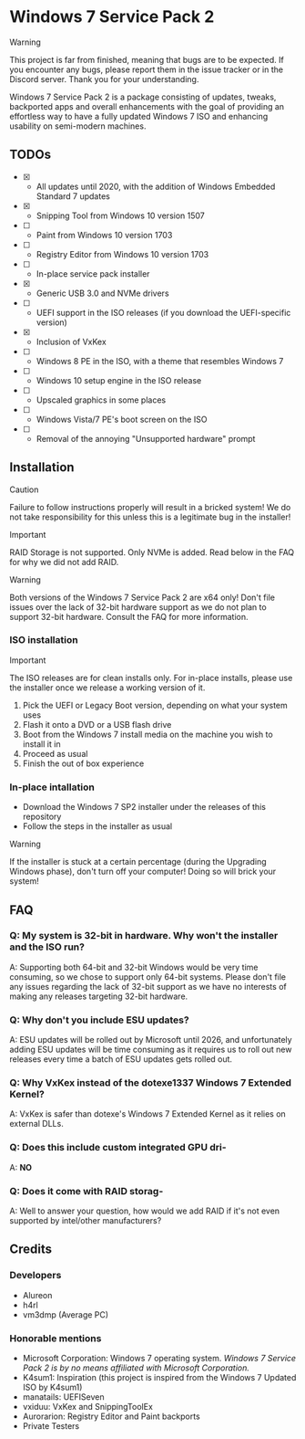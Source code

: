 # Windows 7 Service Pack 2

> [!WARNING]
> This project is far from finished, meaning that bugs are to be expected. If you encounter any bugs, please report them in the issue tracker or in the Discord server. Thank you for your understanding.

Windows 7 Service Pack 2 is a package consisting of updates, tweaks, backported apps and overall enhancements with the goal of providing an effortless way to have a fully updated Windows 7 ISO and enhancing usability on semi-modern machines.

## TODOs

- [x] - All updates until 2020, with the addition of Windows Embedded Standard 7 updates
- [x] - Snipping Tool from Windows 10 version 1507
- [ ] - Paint from Windows 10 version 1703
- [ ] - Registry Editor from Windows 10 version 1703
- [ ] - In-place service pack installer
- [x] - Generic USB 3.0 and NVMe drivers
- [ ] - UEFI support in the ISO releases (if you download the UEFI-specific version)
- [x] - Inclusion of VxKex
- [ ] - Windows 8 PE in the ISO, with a theme that resembles Windows 7
- [ ] - Windows 10 setup engine in the ISO release
- [ ] - Upscaled graphics in some places
- [ ] - Windows Vista/7 PE's boot screen on the ISO
- [ ] - Removal of the annoying "Unsupported hardware" prompt

## Installation

> [!CAUTION]
> Failure to follow instructions properly will result in a bricked system! We do not take responsibility for this unless this is a legitimate bug in the installer!

> [!IMPORTANT]
> RAID Storage is not supported. Only NVMe is added. Read below in the FAQ for why we did not add RAID.

> [!WARNING]
> Both versions of the Windows 7 Service Pack 2 are x64 only! Don't file issues over the lack of 32-bit hardware support as we do not plan to support 32-bit hardware. Consult the FAQ for more information.

### ISO installation

> [!IMPORTANT]
> The ISO releases are for clean installs only. For in-place installs, please use the installer once we release a working version of it.

1. Pick the UEFI or Legacy Boot version, depending on what your system uses
2. Flash it onto a DVD or a USB flash drive
3. Boot from the Windows 7 install media on the machine you wish to install it in
4. Proceed as usual
5. Finish the out of box experience

### In-place intallation

- Download the Windows 7 SP2 installer under the releases of this repository
- Follow the steps in the installer as usual

> [!WARNING]
> If the installer is stuck at a certain percentage (during the Upgrading Windows phase), don't turn off your computer! Doing so will brick your system!

## FAQ

### Q: My system is 32-bit in hardware. Why won't the installer and the ISO run?

A: Supporting both 64-bit and 32-bit Windows would be very time consuming, so we chose to support only 64-bit systems. Please don't file any issues regarding the lack of 32-bit support as we have no interests of making any releases targeting 32-bit hardware.

### Q: Why don't you include ESU updates?

A: ESU updates will be rolled out by Microsoft until 2026, and unfortunately adding ESU updates will be time consuming as it requires us to roll out new releases every time a batch of ESU updates gets rolled out.

### Q: Why VxKex instead of the dotexe1337 Windows 7 Extended Kernel?

A: VxKex is safer than dotexe's Windows 7 Extended Kernel as it relies on external DLLs.

### Q: Does this include custom integrated GPU dri-

A: **NO**

### Q: Does it come with RAID storag-

A: Well to answer your question, how would we add RAID if it's not even supported by intel/other manufacturers?

## Credits

### Developers

- Alureon
- h4rl
- vm3dmp (Average PC)

### Honorable mentions

- Microsoft Corporation: Windows 7 operating system. *Windows 7 Service Pack 2 is by no means affiliated with Microsoft Corporation.*
- K4sum1: Inspiration (this project is inspired from the Windows 7 Updated ISO by K4sum1)
- manatails: UEFISeven
- vxiduu: VxKex and SnippingToolEx
- Aurorarion: Registry Editor and Paint backports
- Private Testers
